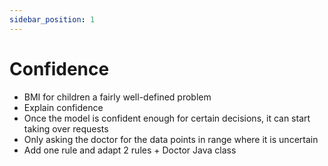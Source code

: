 ```yaml
---
sidebar_position: 1
---
```


# Confidence

- BMI for children a fairly well-defined problem
- Explain confidence
- Once the model is confident enough for certain decisions, it can start taking over requests
- Only asking the doctor for the data points in range where it is uncertain
- Add one rule and adapt 2 rules + Doctor Java class
